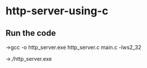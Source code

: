 # http-server-using-c

## Run the code
->gcc -o http_server.exe http_server.c main.c -lws2_32

->./http_server.exe